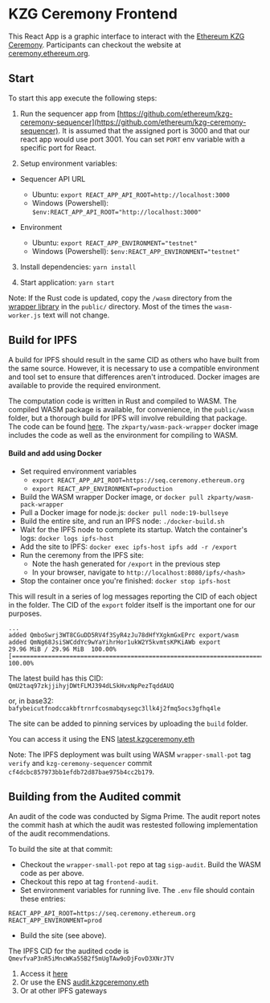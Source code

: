 # KZG Ceremony Frontend

This React App is a graphic interface to interact with the [Ethereum KZG Ceremony](https://github.com/ethereum/kzg-ceremony). Participants can checkout the website at [ceremony.ethereum.org](https://ceremony.ethereum.org).

## Start

To start this app execute the following steps:

1. Run the sequencer app from [https://github.com/ethereum/kzg-ceremony-sequencer](https://github.com/ethereum/kzg-ceremony-sequencer). It is assumed that the assigned port is 3000 and that our react app would use port 3001. You can set `PORT` env variable with a specific port for React.

2. Setup environment variables:

- Sequencer API URL

  - Ubuntu: `export REACT_APP_API_ROOT=http://localhost:3000`
  - Windows (Powershell): `$env:REACT_APP_API_ROOT="http://localhost:3000"`

- Environment

  - Ubuntu: `export REACT_APP_ENVIRONMENT="testnet"`
  - Windows (Powershell): `$env:REACT_APP_ENVIRONMENT="testnet"`

3. Install dependencies: `yarn install`

4. Start application: `yarn start`

Note: If the Rust code is updated, copy the `/wasm` directory from the [wrapper library](https://github.com/zkparty/wrapper-small-pot) in the `public/` directory. Most of the times the `wasm-worker.js` text will not change.

## Build for IPFS

A build for IPFS should result in the same CID as others who have built from the same source. However, it is necessary to use a compatible environment and tool set to ensure that differences aren't introduced. Docker images are available to provide the required environment.

The computation code is written in Rust and compiled to WASM. The compiled WASM package is available, for convenience, in the `public/wasm` folder, but a thorough build for IPFS will involve rebuilding that package. The code can be found [here](https://github.com/zkparty/wrapper-small-pot). The `zkparty/wasm-pack-wrapper` docker image includes the code as well as the environment for compiling to WASM.

#### Build and add using Docker

- Set required environment variables
  - `export REACT_APP_API_ROOT=https://seq.ceremony.ethereum.org`
  - `export REACT_APP_ENVIRONMENT=production`
- Build the WASM wrapper Docker image, or `docker pull zkparty/wasm-pack-wrapper`
- Pull a Docker image for node.js: `docker pull node:19-bullseye`
- Build the entire site, and run an IPFS node: `./docker-build.sh`
- Wait for the IPFS node to complete its startup. Watch the container's logs: `docker logs ipfs-host`
- Add the site to IPFS: `docker exec ipfs-host ipfs add -r /export`
- Run the ceremony from the IPFS site:
  - Note the hash generated for `/export` in the previous step
  - In your browser, navigate to `http://localhost:8080/ipfs/<hash>`
- Stop the container once you're finished: `docker stop ipfs-host`

This will result in a series of log messages reporting the CID of each object in the folder. The CID of the `export` folder itself is the important one for our purposes.

```
...
added QmboSwrj3WT8CGuDD5RV4f3SyR4zJu78dHfYXgkmGxEPrc export/wasm
added QmNg68JsiSWCddYc9wYaYihrHor1ukW2Y5kvmtsKPKiAWb export
29.96 MiB / 29.96 MiB  100.00%[=======================================================================================] 100.00%
```

The latest build has this CID: `QmU2taq97zkjjihyjDWtFLMJ394dLSkHvxNpPezTqddAUQ`

or, in base32: `bafybeicutfnodccakbftrnrfcosmabqysegc3llk4j2fmq5ocs3gfhq4le`

The site can be added to pinning services by uploading the `build` folder.

You can access it using the ENS [latest.kzgceremony.eth](https://latest.kzgceremony.eth)

Note: The IPFS deployment was built using WASM `wrapper-small-pot` tag `verify` and `kzg-ceremony-sequencer` commit `cf4dcbc857973bb1efdb72d87bae975b4cc2b179`.

## Building from the Audited commit

An audit of the code was conducted by Sigma Prime. The audit report notes the commit hash at which the audit was restested following implementation of the audit recommendations.

To build the site at that commit:

- Checkout the `wrapper-small-pot` repo at tag `sigp-audit`. Build the WASM code as per above.
- Checkout this repo at tag `frontend-audit`.
- Set environment variables for running live. The `.env` file should contain these entries:

```
REACT_APP_API_ROOT=https://seq.ceremony.ethereum.org
REACT_APP_ENVIRONMENT=prod
```

- Build the site (see above).

The IPFS CID for the audited code is `QmevfvaP3nR5iMncWKa55B2f5mUgTAw9oDjFovD3XNrJTV`

1. Access it [here](https://ceremony-ipfs.efprivacyscaling.org/ipfs/QmevfvaP3nR5iMncWKa55B2f5mUgTAw9oDjFovD3XNrJTV)
1. Or use the ENS [audit.kzgceremony.eth](https://audit.kzgceremony.eth)
1. Or at other IPFS gateways
